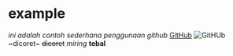 # example

*ini adalah contoh sederhana penggunaan github*
[GitHub](https://github.com/wikimedia/mediawiki)
![GitHUb](https://th.bing.com/th/id/OIP.NIDbXqvT7zXPNJyqRMUXHgHaHa?rs=1&pid=ImgDetMain)
~dicoret~
~~dicoret~~
*miring*
**tebal**
